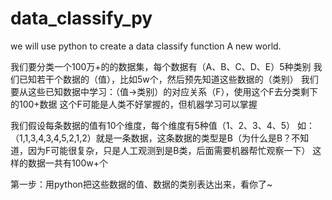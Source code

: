 # data_classify_py
we will use python to create a data classify function
A new world.

我们要分类一个100万+的的数据集，每个数据有（A、B、C、D、E）5种类别
我们已知若干个数据的（值），比如5w个，然后预先知道这些数据的（类别）
我们要从这些已知数据中学习：（值->类别）的对应关系（F），使用这个F去分类剩下的100+数据
这个F可能是人类不好掌握的，但机器学习可以掌握

我们假设每条数据的值有10个维度，每个维度有5种值（1、2、3、4、5）
如：（1,1,3,4,3,4,5,2,1,2）就是一条数据，这条数据的类型是B（为什么是B？不知道，因为F可能很复杂，只是人工观测到是B类，后面需要机器帮忙观察一下）
这样的数据一共有100w+个

第一步：用python把这些数据的值、数据的类别表达出来，看你了~
